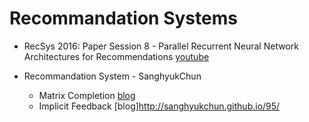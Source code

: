 # Recommandation Systems

* RecSys 2016: Paper Session 8 - Parallel Recurrent Neural Network Architectures for Recommendations [youtube](https://www.youtube.com/watch?v=Mw2AV12WH4s&feature=youtu.be)

* Recommandation System - SanghyukChun 
  * Matrix Completion [blog](http://sanghyukchun.github.io/73/)
  * Implicit Feedback [blog]http://sanghyukchun.github.io/95/

